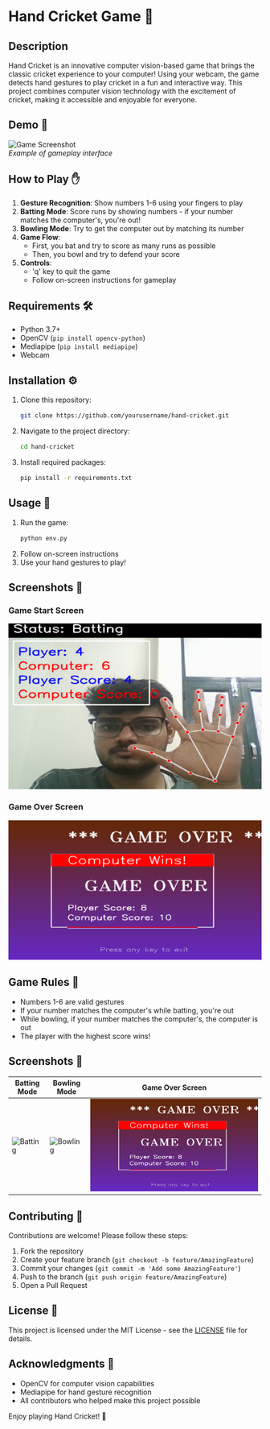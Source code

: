 # Hand Cricket Game 🏏

## Description
Hand Cricket is an innovative computer vision-based game that brings the classic cricket experience to your computer! Using your webcam, the game detects hand gestures to play cricket in a fun and interactive way. This project combines computer vision technology with the excitement of cricket, making it accessible and enjoyable for everyone.

## Demo 🎥

![Game Screenshot](demo.png)  
*Example of gameplay interface*

## How to Play ✋

1. **Gesture Recognition**: Show numbers 1-6 using your fingers to play
2. **Batting Mode**: Score runs by showing numbers - if your number matches the computer's, you're out!
3. **Bowling Mode**: Try to get the computer out by matching its number
4. **Game Flow**: 
   - First, you bat and try to score as many runs as possible
   - Then, you bowl and try to defend your score
5. **Controls**:
   - 'q' key to quit the game
   - Follow on-screen instructions for gameplay

## Requirements 🛠️
- Python 3.7+
- OpenCV (`pip install opencv-python`)
- Mediapipe (`pip install mediapipe`)
- Webcam

## Installation ⚙️
1. Clone this repository:
   ```bash
   git clone https://github.com/yourusername/hand-cricket.git
   ```
2. Navigate to the project directory:
   ```bash
   cd hand-cricket
   ```
3. Install required packages:
   ```bash
   pip install -r requirements.txt
   ```

## Usage 🚀
1. Run the game:
   ```bash
   python env.py
   ```
2. Follow on-screen instructions
3. Use your hand gestures to play!

## Screenshots 📸

### Game Start Screen
![Main Page](hand%20cricket/main%20page.png)


### Game Over Screen
![Game Over](hand%20cricket/gameover.png)

## Game Rules 📜

- Numbers 1-6 are valid gestures
- If your number matches the computer's while batting, you're out
- While bowling, if your number matches the computer's, the computer is out
- The player with the highest score wins!

## Screenshots 📸

| Batting Mode | Bowling Mode | Game Over Screen |
|--------------|--------------|------------------|
| ![Batting](batting.png) | ![Bowling](bowling.png) | ![Game Over](gameover.png) |

## Contributing 🤝

Contributions are welcome! Please follow these steps:
1. Fork the repository
2. Create your feature branch (`git checkout -b feature/AmazingFeature`)
3. Commit your changes (`git commit -m 'Add some AmazingFeature'`)
4. Push to the branch (`git push origin feature/AmazingFeature`)
5. Open a Pull Request

## License 📄
This project is licensed under the MIT License - see the [LICENSE](LICENSE) file for details.

## Acknowledgments 🙏
- OpenCV for computer vision capabilities
- Mediapipe for hand gesture recognition
- All contributors who helped make this project possible

Enjoy playing Hand Cricket! 🎉
